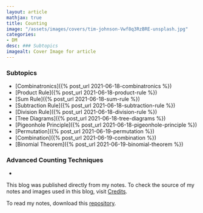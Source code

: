 ```yaml
---
layout: article
mathjax: true
title: Counting
image: "/assets/images/covers/tim-johnson-Vwf8q3RzBRE-unsplash.jpg"
categories:
- DM
desc: ### Subtopics 
imagealt: Cover Image for article
---
```


### Subtopics
- [Combinatronics]({% post_url 2021-06-18-combinatronics %})
- [Product Rule]({% post_url 2021-06-18-product-rule %})
- [Sum Rule]({% post_url 2021-06-18-sum-rule %})
- [Subtraction Rule]({% post_url 2021-06-18-subtraction-rule %})
- [Division Rule]({% post_url 2021-06-18-division-rule %})
- [Tree Diagrams]({% post_url 2021-06-18-tree-diagrams %})
- [Pigeonhole Principle]({% post_url 2021-06-18-pigeonhole-principle %})
- [Permutation]({% post_url 2021-06-19-permutation %})
- [Combination]({% post_url 2021-06-19-combination %})
- [Binomial Theorem]({% post_url 2021-06-19-binomial-theorem %})

### Advanced Counting Techniques
- 

This blog was published directly from my notes.
To check the source of my notes and images used in this blog, visit <a href="/credits.html" target="_blank">Credits</a>.

To read my notes, download this <a href="https://github.com/bovem/CS" target="blank">repository</a>.